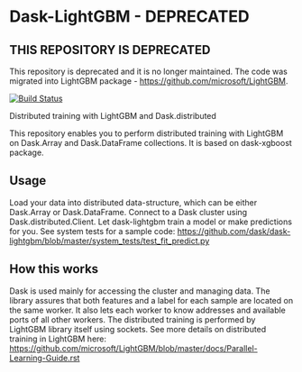 Dask-LightGBM - DEPRECATED
==========================

THIS REPOSITORY IS DEPRECATED
-----------------------------

This repository is deprecated and it is no longer maintained. The code was migrated into LightGBM package - https://github.com/microsoft/LightGBM.

[![Build Status](https://github.com/dask/dask-lightgbm/workflows/CI/badge.svg)](https://github.com/dask/dask-lightgbm/actions?query=workflow%3ACI)

Distributed training with LightGBM and Dask.distributed

This repository enables you to perform distributed training with LightGBM on
Dask.Array and Dask.DataFrame collections. It is based on dask-xgboost package.

Usage
-----
Load your data into distributed data-structure, which can be either Dask.Array or Dask.DataFrame.
Connect to a Dask cluster using Dask.distributed.Client.
Let dask-lightgbm train a model or make predictions for you.
See system tests for a sample code:
<https://github.com/dask/dask-lightgbm/blob/master/system_tests/test_fit_predict.py>

How this works
--------------
Dask is used mainly for accessing the cluster and managing data.
The library assures that both features and a label for each sample are located on the same worker.
It also lets each worker to know addresses and available ports of all other workers.
The distributed training is performed by LightGBM library itself using sockets.
See more details on distributed training in LightGBM here:
<https://github.com/microsoft/LightGBM/blob/master/docs/Parallel-Learning-Guide.rst>
